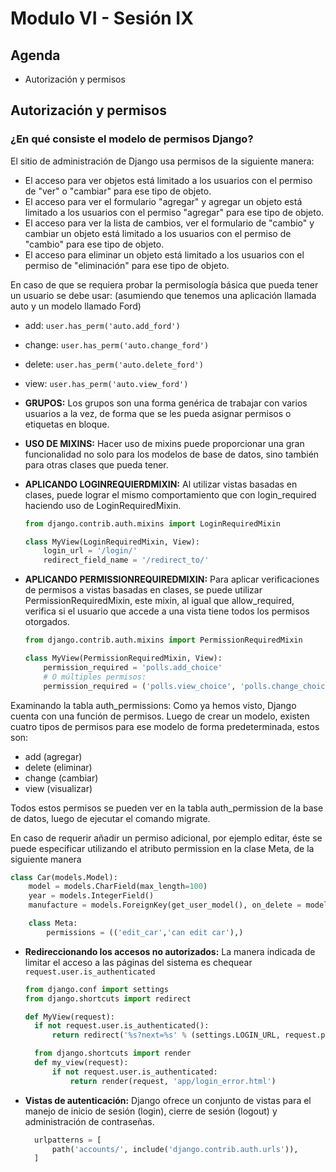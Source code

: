 # Modulo VI - Sesión IX

## Agenda

- Autorización y permisos

## Autorización y permisos

### ¿En qué consiste el modelo de permisos Django?

El sitio de administración de Django usa permisos de la siguiente manera:

- El acceso para ver objetos está limitado a los usuarios con el permiso de "ver" o "cambiar" para ese tipo de objeto.
- El acceso para ver el formulario "agregar" y agregar un objeto está limitado a los usuarios con el permiso "agregar" para ese tipo de objeto.
- El acceso para ver la lista de cambios, ver el formulario de "cambio" y cambiar un objeto está limitado a los usuarios con el permiso de "cambio" para ese tipo de objeto.
- El acceso para eliminar un objeto está limitado a los usuarios con el permiso de "eliminación" para ese tipo de objeto.

En caso de que se requiera probar la permisología básica que pueda tener un usuario se debe usar: (asumiendo que tenemos una aplicación llamada auto y un modelo llamado Ford)

- add: `user.has_perm('auto.add_ford')`
- change: `user.has_perm('auto.change_ford')`
- delete: `user.has_perm('auto.delete_ford')`
- view: `user.has_perm('auto.view_ford')`

- **GRUPOS:** Los grupos son una forma genérica de trabajar con varios usuarios a la vez, de forma que se les pueda asignar permisos o etiquetas en bloque.
- **USO DE MIXINS:** Hacer uso de mixins puede proporcionar una gran funcionalidad no solo para los modelos de base de datos, sino también para otras clases que pueda tener.
- **APLICANDO LOGINREQUIERDMIXIN:** Al utilizar vistas basadas en clases, puede lograr el mismo comportamiento que con login_required haciendo uso de LoginRequiredMixin.

  ```python
  from django.contrib.auth.mixins import LoginRequiredMixin

  class MyView(LoginRequiredMixin, View):
      login_url = '/login/'
      redirect_field_name = '/redirect_to/'
  ```

- **APLICANDO PERMISSIONREQUIREDMIXIN:** Para aplicar verificaciones de permisos a vistas basadas en clases, se puede utilizar PermissionRequiredMixin, este mixin, al igual que allow_required, verifica si el usuario que accede a una vista tiene todos los permisos otorgados.

  ```python
  from django.contrib.auth.mixins import PermissionRequiredMixin

  class MyView(PermissionRequiredMixin, View):
      permission_required = 'polls.add_choice'
      # O múltiples permisos:
      permission_required = ('polls.view_choice', 'polls.change_choice')
  ```

Examinando la tabla auth_permissions: Como ya hemos visto, Django cuenta con una función de permisos. Luego de crear un modelo, existen cuatro tipos de permisos para ese modelo de forma predeterminada, estos son:

- add (agregar)
- delete (eliminar)
- change (cambiar)
- view (visualizar)

Todos estos permisos se pueden ver en la tabla auth_permission de la base de datos, luego de ejecutar el comando migrate.

En caso de requerir añadir un permiso adicional, por ejemplo editar, éste se puede especificar utilizando el atributo permission en la clase Meta, de la siguiente manera

```python
class Car(models.Model):
    model = models.CharField(max_length=100)
    year = models.IntegerField()
    manufacture = models.ForeignKey(get_user_model(), on_delete = models.CASCADE)

    class Meta:
        permissions = (('edit_car','can edit car'),)
```

- **Redireccionando los accesos no autorizados:** La manera indicada de limitar el acceso a las páginas del sistema es chequear `request.user.is_authenticated`

  ```python
  from django.conf import settings
  from django.shortcuts import redirect

  def MyView(request):
    if not request.user.is_authenticated():
        return redirect('%s?next=%s' % (settings.LOGIN_URL, request.path))
  ```

  ```python
    from django.shortcuts import render
    def my_view(request):
        if not request.user.is_authenticated:
            return render(request, 'app/login_error.html')
  ```

- **Vistas de autenticación:** Django ofrece un conjunto de vistas para el manejo de inicio de sesión (login), cierre de sesión (logout) y administración de contraseñas.

  ```python
    urlpatterns = [
        path('accounts/', include('django.contrib.auth.urls')),
    ]
  ```
